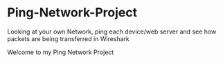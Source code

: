 # Ping-Network-Project
Looking at your own Network, ping each device/web server and see how packets are being transferred in Wireshark

Welcome to my Ping Network Project